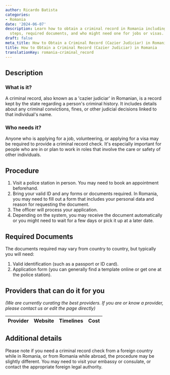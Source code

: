 ```yaml
---
author: Ricardo Batista
categories:
- Romania
date: '2024-06-07'
description: Learn how to obtain a criminal record in Romania including necessary
  steps, required documents, and who might need one for jobs or visas.
draft: false
meta_title: How to Obtain a Criminal Record (Cazier Judiciar) in Romania
title: How to Obtain a Criminal Record (Cazier Judiciar) in Romania
translationKey: romania-criminal_record
---
```


## Description
### What is it?
A criminal record, also known as a 'cazier judiciar' in Romanian, is a record kept by the state regarding a person's criminal history. It includes details about any criminal convictions, fines, or other judicial decisions linked to that individual's name.

### Who needs it?
Anyone who is applying for a job, volunteering, or applying for a visa may be required to provide a criminal record check. It's especially important for people who are in or plan to work in roles that involve the care or safety of other individuals. 

## Procedure
1. Visit a police station in person. You may need to book an appointment beforehand. 
2. Bring your valid ID and any forms or documents required. In Romania, you may need to fill out a form that includes your personal data and reason for requesting the document. 
3. The officer will process your application. 
4. Depending on the system, you may receive the document automatically or you might need to wait for a few days or pick it up at a later date. 

## Required Documents
The documents required may vary from country to country, but typically you will need: 

1. Valid identification (such as a passport or ID card).
2. Application form (you can generally find a template online or get one at the police station).

## Providers that can do it for you
_(We are currently curating the best providers. If you are or know a provider, please contact us or edit the page directly)_

| Provider        |     Website     |     Timelines    |       Cost      |
| --------------- | --------------- |  :-------------: | :-------------: |

## Additional details
Please note if you need a criminal record check from a foreign country while in Romania, or from Romania while abroad, the procedure may be slightly different. You may need to visit your embassy or consulate, or contact the appropriate foreign legal authority.